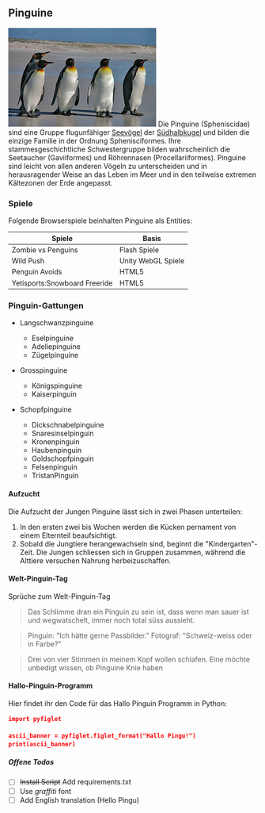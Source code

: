 ## Pinguine
![alt text](images/pinguin.jpg)
Die Pinguine (Spheniscidae) sind eine Gruppe flugunfähiger [Seevögel](https://de.wikipedia.org/wiki/Meeresvogel) der [Südhalbkugel](https://de.wikipedia.org/wiki/S%C3%BCdhalbkugel) und bilden die einzige Familie in der Ordnung Sphenisciformes. Ihre stammesgeschichtliche Schwestergruppe bilden wahrscheinlich die Seetaucher (Gaviiformes) und Röhrennasen (Procellariiformes). Pinguine sind leicht von allen anderen Vögeln zu unterscheiden und in herausragender Weise an das Leben im Meer und in den teilweise extremen Kältezonen der Erde angepasst.

### Spiele 
Folgende Browserspiele beinhalten Pinguine als Entities:

| Spiele | Basis |
| ----------- | ----------- |
| Zombie vs Penguins | Flash Spiele |
| Wild Push | Unity WebGL Spiele |
| Penguin Avoids | HTML5 |
| Yetisports:Snowboard Freeride | HTML5

### Pinguin-Gattungen  
- Langschwanzpinguine
  - Eselpinguine
  - Adeliepinguine
   - Zügelpinguine
  

- Grosspinguine
  - Königspinguine
  - Kaiserpinguin
- Schopfpinguine
  - Dickschnabelpinguine
  - Snaresinselpinguin
  - Kronenpinguin
  - Haubenpinguin
  - Goldschopfpinguin
  - Felsenpinguin
  - TristanPinguin 
  
#### Aufzucht
  Die Aufzucht der Jungen Pinguine lässt sich in zwei Phasen unterteilen:

  1. In den ersten zwei bis Wochen werden die Kücken pernament von einem Elternteil beaufsichtigt.
  2. Sobald die Jungtiere herangewachseln sind, beginnt die "Kindergarten"-Zeit. Die Jungen schliessen sich in Gruppen zusammen, während die Alttiere versuchen Nahrung herbeizuschaffen.

#### Welt-Pinguin-Tag
Sprüche zum Welt-Pinguin-Tag

> Das Schlimme dran ein Pinguin zu sein ist, dass wenn man sauer ist und wegwatschelt, immer noch total süss aussieht.

> Pinguin: "Ich hätte gerne Passbilder." Fotograf: "Schweiz-weiss oder in Farbe?"

> Drei von vier Stimmen in meinem Kopf wollen schlafen. Eine möchte unbedigt wissen, ob Pinguine Knie haben

#### Hallo-Pinguin-Programm
Hier findet ihr den Code für das Hallo Pinguin Programm in Python:
```json
import pyfiglet

ascii_banner = pyfiglet.figlet_format("Hallo Pingu!")
print(ascii_banner)
```

##### Offene Todos
- [ ] ~~Install Script~~ Add requirements.txt
- [ ] Use *graffiti* font
- [ ] Add English translation (Hello Pingu)
